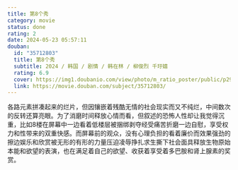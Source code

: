 ```yaml
---
title: 第8个秀
category: movie
status: done
rating: 2
date: 2024-05-23 05:57:11
douban:
  id: "35712803"
  title: 第8个秀
  subtitle: 2024 / 韩国 / 剧情 / 韩在林 / 柳俊烈 千玗嬉
  rating: 6.9
  cover: https://img1.doubanio.com/view/photo/m_ratio_poster/public/p2907645139.jpg
  link: https://movie.douban.com/subject/35712803/
---
```


各路元素拼凑起来的烂片，但因镶嵌着残酷无情的社会现实而又不纯烂，中间数次的反转还算亮眼。为了消磨时间释放心情而看，但叙述的恐怖人性却让我觉得沉重，比如8楼在屏幕中一边看着低楼层被捆绑剥夺经受痛苦折磨一边自慰，享受权力和性带来的双重快感。而屏幕前的观众，没有心理负担的看着廉价而效果强劲的擦边娱乐和欣赏被无形的有形的力量压迫凌辱挣扎求生撕下社会面具释放生物原始本能和欲望的表演，也在满足着自己的欲望、收获着享受着多巴胺和肾上腺素的奖赏。